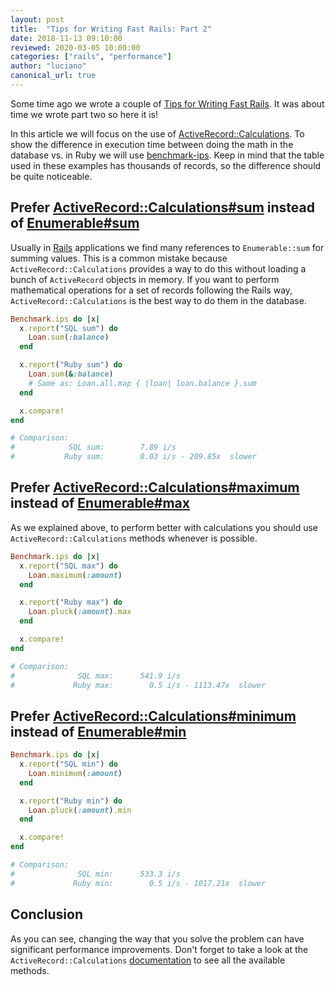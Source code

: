 ```yaml
---
layout: post
title:  "Tips for Writing Fast Rails: Part 2"
date: 2018-11-13 09:10:00
reviewed: 2020-03-05 10:00:00
categories: ["rails", "performance"]
author: "luciano"
canonical_url: true
---
```


Some time ago we wrote a couple of [Tips for Writing Fast Rails](https://www.ombulabs.com/blog/performance/rails/writing-fast-rails.html). It was about time we wrote part two so here it is!

<!--more-->

In this article we will focus on the use of [ActiveRecord::Calculations](https://api.rubyonrails.org/classes/ActiveRecord/Calculations.html). To show the difference in execution time between doing the math in the database vs. in Ruby we will use [benchmark-ips](https://github.com/evanphx/benchmark-ips). Keep in mind that the table used in these examples has thousands of records, so the difference should be quite noticeable.

## Prefer [ActiveRecord::Calculations#sum](https://api.rubyonrails.org/classes/ActiveRecord/Calculations.html#method-i-sum) instead of [Enumerable#sum](https://apidock.com/rails/Enumerable/sum)

Usually in [Rails](https://rubyonrails.org/) applications we find many references to `Enumerable::sum` for summing values. This is a common mistake because `ActiveRecord::Calculations` provides a way to do this without loading a bunch of `ActiveRecord` objects in memory. If you want to perform mathematical operations for a set of records following the Rails way, `ActiveRecord::Calculations` is the best way to do them in the database.

```ruby
Benchmark.ips do |x|
  x.report("SQL sum") do
    Loan.sum(:balance)
  end

  x.report("Ruby sum") do
    Loan.sum(&:balance)
    # Same as: Loan.all.map { |loan| loan.balance }.sum
  end

  x.compare!
end

# Comparison:
#            SQL sum:        7.89 i/s
#           Ruby sum:        0.03 i/s - 209.85x  slower
```

## Prefer [ActiveRecord::Calculations#maximum](https://api.rubyonrails.org/classes/ActiveRecord/Calculations.html#method-i-maximum) instead of [Enumerable#max](https://apidock.com/ruby/Enumerable/max)

As we explained above, to perform better with calculations you should use `ActiveRecord::Calculations` methods whenever is possible.

```ruby
Benchmark.ips do |x|
  x.report("SQL max") do
    Loan.maximum(:amount)
  end

  x.report("Ruby max") do
    Loan.pluck(:amount).max
  end

  x.compare!
end

# Comparison:
#              SQL max:      541.9 i/s
#             Ruby max:        0.5 i/s - 1113.47x  slower
```

## Prefer [ActiveRecord::Calculations#minimum](https://api.rubyonrails.org/classes/ActiveRecord/Calculations.html#method-i-minimum) instead of [Enumerable#min](https://apidock.com/ruby/Enumerable/min)

```ruby
Benchmark.ips do |x|
  x.report("SQL min") do
    Loan.minimum(:amount)
  end

  x.report("Ruby min") do
    Loan.pluck(:amount).min
  end

  x.compare!
end

# Comparison:
#              SQL min:      533.3 i/s
#             Ruby min:        0.5 i/s - 1017.21x  slower
```

## Conclusion

As you can see, changing the way that you solve the problem can have significant performance improvements. Don't forget to take a look at the `ActiveRecord::Calculations` [documentation](https://api.rubyonrails.org/classes/ActiveRecord/Calculations.html) to see all the available methods.
